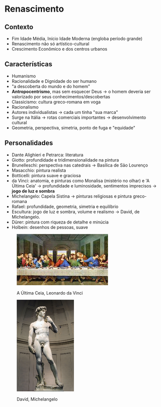 # Renascimento

## Contexto

* Fim Idade Média, Início Idade Moderna (engloba período grande)
* Renascimento não só artístico-cultural
* Crescimento Econômico e dos centros urbanos

## Características

* Humanismo
* Racionalidade e Dignidade do ser humano
* "a descoberta do mundo e do homem"
* **Antropocentrismo**, mas sem esquecer Deus → o homem deveria ser valorizado por seus conhecimentos/descobertas
* Classicismo: cultura greco-romana em voga
* Racionalismo
* Autores individualistas → cada um tinha "sua marca"
* Surge na Itália → rotas comerciais importantes → desenvolvimento cultural
* Geometria, perspectiva, simetria, ponto de fuga e "equidade"

## Personalidades

* Dante Alighieri e Petrarca: literatura
* Giotto: profundidade e tridimensionalidade na pintura
* Brunelleschi: perspectiva nas catedrais → Basílica de São Lourenço
* Masacchio: pintura realista
* Botticelli: pintura suave e graciosa
* da Vinci: anatomia, e pinturas como Monalisa (mistério no olhar) e 'A Última Ceia' → profundidade e luminosidade, sentimentos imprecisos → **jogo de luz e sombra**
* Michelangelo: Capela Sistina → pinturas religiosas e pintura greco-romana
* Rafael: profundidade, geometria, simetria e equilíbrio
* Escultura: jogo de luz e sombra, volume e realismo → David, de Michelangelo.
* Dürer: pintura com riqueza de detalhe e minúcia
* Holbein: desenhos de pessoas, suave

<figure><img src="../../.gitbook/assets/image (2) (1) (1) (1) (1).png" alt=""><figcaption><p>A Última Ceia, Leonardo da Vinci</p></figcaption></figure>

<figure><img src="../../.gitbook/assets/image (3) (1) (1) (1) (1).png" alt="" width="188"><figcaption><p>David, Michelangelo</p></figcaption></figure>
